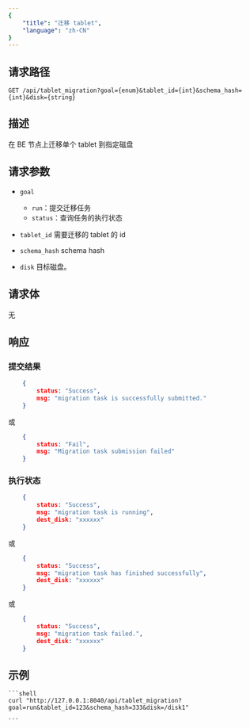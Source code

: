```yaml
---
{
    "title": "迁移 tablet",
    "language": "zh-CN"
}
---
```


## 请求路径

`GET /api/tablet_migration?goal={enum}&tablet_id={int}&schema_hash={int}&disk={string}`

## 描述

在 BE 节点上迁移单个 tablet 到指定磁盘

## 请求参数

* `goal`
    - `run`：提交迁移任务
    - `status`：查询任务的执行状态

* `tablet_id`
    需要迁移的 tablet 的 id

* `schema_hash`
    schema hash

* `disk`
    目标磁盘。    

## 请求体

无

## 响应

### 提交结果

```json
    {
        status: "Success",
        msg: "migration task is successfully submitted."
    }
```
或
```json
    {
        status: "Fail",
        msg: "Migration task submission failed"
    }
```

### 执行状态

```json
    {
        status: "Success",
        msg: "migration task is running",
        dest_disk: "xxxxxx"
    }
```

或

```json
    {
        status: "Success",
        msg: "migration task has finished successfully",
        dest_disk: "xxxxxx"
    }
```

或

```json
    {
        status: "Success",
        msg: "migration task failed.",
        dest_disk: "xxxxxx"
    }
```

## 示例


    ```shell
    curl "http://127.0.0.1:8040/api/tablet_migration?goal=run&tablet_id=123&schema_hash=333&disk=/disk1"

    ```

